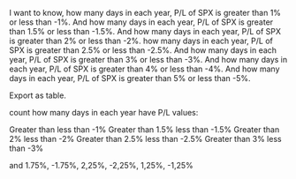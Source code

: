 I want to know, how many days in each year, P/L of SPX is greater than 1% or less than -1%.
And how many days in each year, P/L of SPX is greater than 1.5% or less than -1.5%.
And how many days in each year, P/L of SPX is greater than 2% or less than -2%.
how many days in each year, P/L of SPX is greater than 2.5% or less than -2.5%.
And how many days in each year, P/L of SPX is greater than 3% or less than -3%.
And how many days in each year, P/L of SPX is greater than 4% or less than -4%.
And how many days in each year, P/L of SPX is greater than 5% or less than -5%.


Export as table.



count how many days in each year have P/L values:

Greater than
less than -1%
Greater than 1.5%
less than -1.5%
Greater than 2%
less than -2%
Greater than 2.5%
less than -2.5%
Greater than 3%
less than -3%

and 1.75%, -1.75%, 2,25%, -2,25%, 1,25%, -1,25%


